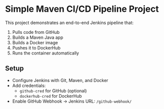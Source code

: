 # Simple Maven CI/CD Pipeline Project

This project demonstrates an end-to-end Jenkins pipeline that:

1. Pulls code from GitHub  
2. Builds a Maven Java app  
3. Builds a Docker image  
4. Pushes it to DockerHub  
5. Runs the container automatically  

## Setup
- Configure Jenkins with Git, Maven, and Docker
- Add credentials:
  - `github-cred` for GitHub (optional)
  - `dockerhub-cred` for DockerHub
- Enable GitHub Webhook → Jenkins URL: `/github-webhook/`
